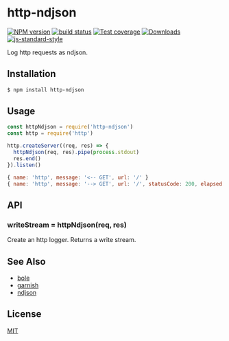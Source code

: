 # http-ndjson
[![NPM version][npm-image]][npm-url]
[![build status][travis-image]][travis-url]
[![Test coverage][codecov-image]][codecov-url]
[![Downloads][downloads-image]][downloads-url]
[![js-standard-style][standard-image]][standard-url]

Log http requests as ndjson.

## Installation
```sh
$ npm install http-ndjson
```

## Usage
```js
const httpNdjson = require('http-ndjson')
const http = require('http')

http.createServer((req, res) => {
  httpNdjson(req, res).pipe(process.stdout)
  res.end()
}).listen()
```
```js
{ name: 'http', message: '<-- GET', url: '/' }
{ name: 'http', message: '--> GET', url: '/', statusCode: 200, elapsed: '5ms' }
```

## API
### writeStream = httpNdjson(req, res)
Create an http logger. Returns a write stream.

## See Also
- [bole](https://github.com/rvagg/bole)
- [garnish](https://github.com/mattdesl/garnish)
- [ndjson](https://github.com/maxogden/ndjson)

## License
[MIT](https://tldrlegal.com/license/mit-license)

[npm-image]: https://img.shields.io/npm/v/http-ndjson.svg?style=flat-square
[npm-url]: https://npmjs.org/package/http-ndjson
[travis-image]: https://img.shields.io/travis/yoshuawuyts/http-ndjson/master.svg?style=flat-square
[travis-url]: https://travis-ci.org/yoshuawuyts/http-ndjson
[codecov-image]: https://img.shields.io/codecov/c/github/yoshuawuyts/http-ndjson/master.svg?style=flat-square
[codecov-url]: https://codecov.io/github/yoshuawuyts/http-ndjson
[downloads-image]: http://img.shields.io/npm/dm/http-ndjson.svg?style=flat-square
[downloads-url]: https://npmjs.org/package/http-ndjson
[standard-image]: https://img.shields.io/badge/code%20style-standard-brightgreen.svg?style=flat-square
[standard-url]: https://github.com/feross/standard
